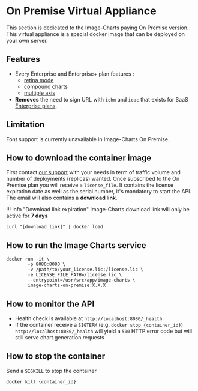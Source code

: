 # On Premise Virtual Appliance

This section is dedicated to the Image-Charts paying On Premise version. This virtual appliance is a special docker image that can be deployed on your own server.

## Features

- Every Enterprise and Enterprise+ plan features :
    - [retina mode](/reference/retina/)
    - [compound charts](/reference/compound-charts/)
    - [multiple axis](/reference/chart-axis/#visible-axes)
- **Removes** the need to sign URL with `ichm` and `icac` that exists for SaaS [Enterprise plans](/enterprise).

## Limitation

Font support is currently unavailable in Image-Charts On Premise.

## How to download the container image

First contact [our support](support@image-charts.com) with your needs in term of traffic volume and number of deployments (replicas) wanted. Once subscribed to the On Premise plan you will receive a `license_file`. It contains the license expiration date as well as the serial number, it's mandatory to start the API. The email will also contains a **download link**.

!!! info "Download link expiration"
    Image-Charts download link will only be active for **7 days**

```
curl "[download_link]" | docker load
```

## How to run the Image Charts service

```
docker run -it \
        -p 8080:8080 \
        -v /path/to/your_license.lic:/license.lic \
        -e LICENSE_FILE_PATH=/license.lic \
        --entrypoint=/usr/src/app/image-charts \
        image-charts-on-premise:X.X.X
```

## How to monitor the API

- Health check is available at `http://localhost:8080/_health`
- If the container receive a `SIGTERM` (e.g. `docker stop {container_id}`) `http://localhost:8080/_health` will yield a `500` HTTP error code but will still serve chart generation requests

## How to stop the container

Send a `SIGKILL` to stop the container

```
docker kill {container_id}
```
